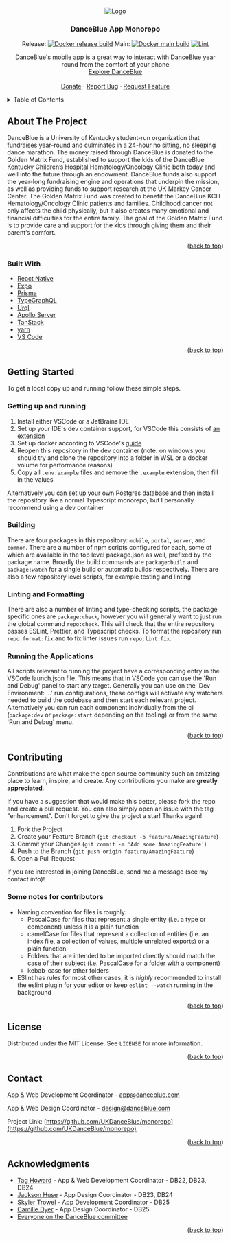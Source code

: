 <div id="top"></div>
<!--
<a href="https://expo.dev/%40university-of-kentucky-danceblue/danceblue-mobile?serviceType=classic&distribution=expo-dev-client&releaseChannel=preview&scheme=exp%2Bdanceblue-mobile">
<img src="https://qr.expo.dev/development-client?appScheme=exp%2Bdanceblue-mobile&url=https%3A%2F%2Fexp.host%2F%40university-of-kentucky-danceblue%2Fdanceblue-mobile%3Frelease-channel%3Dpreview" alt="Expo Preview QR Code" width="300" height="300">Expo Preview</a>
--!>

<!-- PROJECT LOGO -->
<br />
<div align="center">
  <a href="https://github.com/UKDanceBlue/danceblue-react-app">
    <img src="https://danceblue.org/wp-content/uploads/2023/08/DB_Horizontal_Logo.png" alt="Logo">
  </a>

<h3 align="center">DanceBlue App Monorepo</h3>

Release:
[![Docker release build](https://github.com/UKDanceBlue/monorepo/actions/workflows/docker-build.yml/badge.svg?branch=release&event=push)](https://github.com/UKDanceBlue/monorepo/actions/workflows/docker-build.yml)
Main:
[![Docker main build](https://github.com/UKDanceBlue/monorepo/actions/workflows/docker-build.yml/badge.svg?branch=main&event=push)](https://github.com/UKDanceBlue/monorepo/actions/workflows/docker-build.yml)
[![Lint](https://github.com/UKDanceBlue/monorepo/actions/workflows/eslint.yml/badge.svg?branch=main&event=push)](https://github.com/UKDanceBlue/monorepo/actions/workflows/eslint.yml)

  <p align="center">
    DanceBlue's mobile app is a great way to interact with DanceBlue year round from the comfort of your phone
    <br />
    <a href="https://danceblue.org">Explore DanceBlue</a>
    <br />
    <br />
    <a href="https://donate.danceblue.org/">Donate</a>
    ·
    <a href="https://github.com/UKDanceBlue/app/issues">Report Bug</a>
    ·
    <a href="https://github.com/UKDanceBlue/app/issues">Request Feature</a>
  </p>
</div>

<!-- TABLE OF CONTENTS -->
<details>
  <summary>Table of Contents</summary>
  <ol>
    <li><a href="#about-the-project">About The Project</a></li>
    <li><a href="#getting-started">Getting Started</a></li>
    <li><a href="#contributing">Contributing</a></li>
    <li><a href="#license">License</a></li>
    <li><a href="#contact">Contact</a></li>
    <li><a href="#acknowledgments">Acknowledgments</a></li>
  </ol>
</details>

<!-- ABOUT THE PROJECT -->

## About The Project

<!-- [![Product Name Screen Shot][product-screenshot]](https://example.com) -->

DanceBlue is a University of Kentucky student-run organization that fundraises
year-round and culminates in a 24-hour no sitting, no sleeping dance marathon.
The money raised through DanceBlue is donated to the Golden Matrix Fund,
established to support the kids of the DanceBlue Kentucky Children’s Hospital
Hematology/Oncology Clinic both today and well into the future through an
endowment. DanceBlue funds also support the year-long fundraising engine and
operations that underpin the mission, as well as providing funds to support
research at the UK Markey Cancer Center. The Golden Matrix Fund was created to
benefit the DanceBlue KCH Hematology/Oncology Clinic patients and families.
Childhood cancer not only affects the child physically, but it also creates many
emotional and financial difficulties for the entire family. The goal of the
Golden Matrix Fund is to provide care and support for the kids through giving
them and their parent’s comfort.

<p align="right">(<a href="#top">back to top</a>)</p>

### Built With

- [React Native](https://reactnative.dev/)
- [Expo](https://expo.dev/)
- [Prisma](https://www.prisma.io/)
- [TypeGraphQL](https://typegraphql.com/)
- [Urql](https://commerce.nearform.com/open-source/urql/docs/)
- [Apollo Server](https://www.apollographql.com/docs/apollo-server/)
- [TanStack](https://tanstack.com/)
- [yarn](https://yarnpkg.com/)
- [VS Code](https://code.visualstudio.com/)

<p align="right">(<a href="#top">back to top</a>)</p>

<!-- GETTING STARTED -->

## Getting Started

To get a local copy up and running follow these simple steps.

### Getting up and running

1. Install either VSCode or a JetBrains IDE
2. Set up your IDE's dev container support, for VSCode this consists of
   [an extension](https://marketplace.visualstudio.com/items?itemName=ms-vscode-remote.remote-containers)
3. Set up docker according to VSCode's
   [guide](https://code.visualstudio.com/docs/devcontainers/containers#_installation)
4. Reopen this repository in the dev container (note: on windows you should try
   and clone the repository into a folder in WSL or a docker volume for
   performance reasons)
5. Copy all `.env.example` files and remove the `.example` extension, then fill
   in the values

Alternatively you can set up your own Postgres database and then install the
repository like a normal Typescript monorepo, but I personally recommend using a
dev container

### Building

There are four packages in this repository: `mobile`, `portal`, `server`, and
`common`. There are a number of npm scripts configured for each, some of which
are available in the top level package.json as well, prefixed by the package
name. Broadly the build commands are `package:build` and `package:watch` for a
single build or automatic builds respectively. There are also a few repository
level scripts, for example testing and linting.

### Linting and Formatting

There are also a number of linting and type-checking scripts, the package
specific ones are `package:check`, however you will generally want to just run
the global command `repo:check`. This will check that the entire repository
passes ESLint, Prettier, and Typescript checks. To format the repository run
`repo:format:fix` and to fix linter issues run `repo:lint:fix`.

### Running the Applications

All scripts relevant to running the project have a corresponding entry in the
VSCode launch.json file. This means that in VSCode you can use the 'Run and
Debug' panel to start any target. Generally you can use on the 'Dev Environment:
...' run configurations, these configs will activate any watchers needed to
build the codebase and then start each relevant project. Alternatively you can
run each component individually from the cli (`package:dev` or `package:start`
depending on the tooling) or from the same 'Run and Debug' menu.

<p align="right">(<a href="#top">back to top</a>)</p>

<!-- CONTRIBUTING -->

## Contributing

Contributions are what make the open source community such an amazing place to
learn, inspire, and create. Any contributions you make are **greatly
appreciated**.

If you have a suggestion that would make this better, please fork the repo and
create a pull request. You can also simply open an issue with the tag
"enhancement". Don't forget to give the project a star! Thanks again!

1. Fork the Project
2. Create your Feature Branch (`git checkout -b feature/AmazingFeature`)
3. Commit your Changes (`git commit -m 'Add some AmazingFeature'`)
4. Push to the Branch (`git push origin feature/AmazingFeature`)
5. Open a Pull Request

If you are interested in joining DanceBlue, send me a message (see my contact
info)!

### Some notes for contributors

- Naming convention for files is roughly:
  - PascalCase for files that represent a single entity (i.e. a type or
    component) unless it is a plain function
  - camelCase for files that represent a collection of entities (i.e. an index
    file, a collection of values, multiple unrelated exports) or a plain
    function
  - Folders that are intended to be imported directly should match the case of
    their subject (i.e. PascalCase for a folder with a component)
  - kebab-case for other folders
- ESlint has rules for most other cases, it is _highly_ recommended to install
  the eslint plugin for your editor or keep `eslint --watch` running in the
  background

<p align="right">(<a href="#top">back to top</a>)</p>

<!-- LICENSE -->

## License

Distributed under the MIT License. See `LICENSE` for more information.

<p align="right">(<a href="#top">back to top</a>)</p>

<!-- CONTACT -->

## Contact

App & Web Development Coordinator -
[app@danceblue.com](mailto:app@danceblue.com)

App & Web Design Coordinator -
[design@danceblue.com](mailto:design@danceblue.com)

Project Link:
[https://github.com/UKDanceBlue/monorepo](https://github.com/UKDanceBlue/monorepo)

<p align="right">(<a href="#top">back to top</a>)</p>

<!-- ACKNOWLEDGMENTS -->

## Acknowledgments

- [Tag Howard](https://github.com/jthoward64) - App & Web Development
  Coordinator - DB22, DB23, DB24
- [Jackson Huse](https://github.com/jphuse) - App Design Coordinator - DB23,
  DB24
- [Skyler Trowel](https://github.com/smtrowel) - App Development Coordinator -
  DB25
- [Camille Dyer](https://github.com/cdyer8) - App Design Coordinator - DB25
- [Everyone on the DanceBlue committee](https://danceblue.org/about/our-committee/)

<p align="right">(<a href="#top">back to top</a>)</p>
